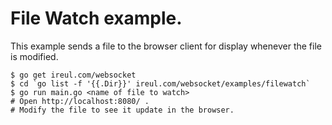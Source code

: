 # File Watch example.

This example sends a file to the browser client for display whenever the file is modified.

    $ go get ireul.com/websocket
    $ cd `go list -f '{{.Dir}}' ireul.com/websocket/examples/filewatch`
    $ go run main.go <name of file to watch>
    # Open http://localhost:8080/ .
    # Modify the file to see it update in the browser.
